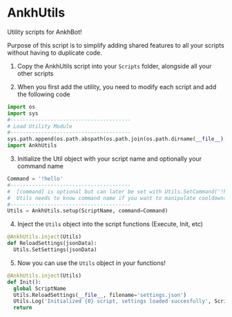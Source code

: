 # AnkhUtils
Utility scripts for AnkhBot!

Purpose of this script is to simplify adding shared features to all your scripts without having to duplicate code.

1. Copy the AnkhUtils script into your `Scripts` folder, alongside all your other scripts

2. When you first add the utility, you need to modify each script and add the following code

```python
import os
import sys
#---------------------------------------
# Load Utility Module
#---------------------------------------
sys.path.append(os.path.abspath(os.path.join(os.path.dirname(__file__), '../AnkhUtils')))
import AnkhUtils
```
3. Initialize the Util object with your script name and optionally your command name

```python
Command = '!hello'
#---------------------------------------
#  [command] is optional but can later be set with Utils.SetCommand('!hello')
#  Utils needs to know command name if you want to manipulate cooldowns, etc
#---------------------------------------
Utils = AnkhUtils.setup(ScriptName, command=Command)
```

4. Inject the `Utils` object into the script functions (Execute, Init, etc)

```python
@AnkhUtils.inject(Utils)
def ReloadSettings(jsonData):
  Utils.SetSettings(jsonData)
```

5. Now you can use the `Utils` object in your functions!

```python
@AnkhUtils.inject(Utils)
def Init():
  global ScriptName
  Utils.ReloadSettings(__file__, filename='settings.json')
  Utils.Log('Initialized {0} script, settings loaded succesfully', ScriptName)
  return
```
